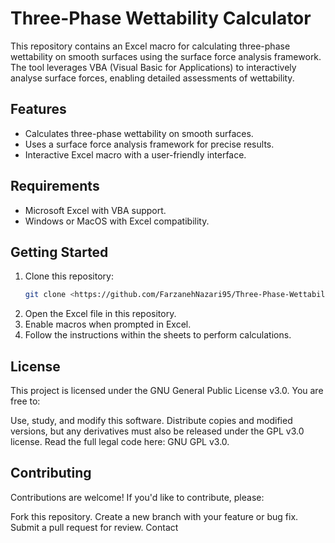 # Three-Phase Wettability Calculator

This repository contains an Excel macro for calculating three-phase wettability on smooth surfaces using the surface force analysis framework. The tool leverages VBA (Visual Basic for Applications) to interactively analyse surface forces, enabling detailed assessments of wettability.

## Features
- Calculates three-phase wettability on smooth surfaces.
- Uses a surface force analysis framework for precise results.
- Interactive Excel macro with a user-friendly interface.

## Requirements
- Microsoft Excel with VBA support.
- Windows or MacOS with Excel compatibility.

## Getting Started
1. Clone this repository:
   ```bash
   git clone <https://github.com/FarzanehNazari95/Three-Phase-Wettability-Calculator.git>
2. Open the Excel file in this repository.
3. Enable macros when prompted in Excel.
4. Follow the instructions within the sheets to perform calculations.

## License

This project is licensed under the GNU General Public License v3.0.
You are free to:

Use, study, and modify this software.
Distribute copies and modified versions, but any derivatives must also be released under the GPL v3.0 license.
Read the full legal code here: GNU GPL v3.0.

## Contributing

Contributions are welcome! If you'd like to contribute, please:

Fork this repository.
Create a new branch with your feature or bug fix.
Submit a pull request for review.
Contact
